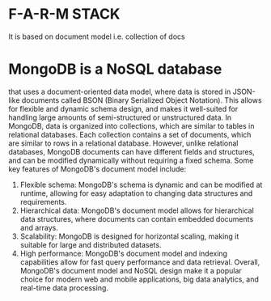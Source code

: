 # F-A-R-M STACK

It is based on document model i.e. collection of docs

# MongoDB is a NoSQL database

that uses a document-oriented data model, where data is stored in JSON-like documents called BSON (Binary Serialized Object Notation). This allows for flexible and dynamic schema design, and makes it well-suited for handling large amounts of semi-structured or unstructured data.
In MongoDB, data is organized into collections, which are similar to tables in relational databases. Each collection contains a set of documents, which are similar to rows in a relational database. However, unlike relational databases, MongoDB documents can have different fields and structures, and can be modified dynamically without requiring a fixed schema.
Some key features of MongoDB's document model include:

1. Flexible schema: MongoDB's schema is dynamic and can be modified at runtime, allowing for easy adaptation to changing data structures and requirements.
2. Hierarchical data: MongoDB's document model allows for hierarchical data structures, where documents can contain embedded documents and arrays.
3. Scalability: MongoDB is designed for horizontal scaling, making it suitable for large and distributed datasets.
4. High performance: MongoDB's document model and indexing capabilities allow for fast query performance and data retrieval.
   Overall, MongoDB's document model and NoSQL design make it a popular choice for modern web and mobile applications, big data analytics, and real-time data processing.
